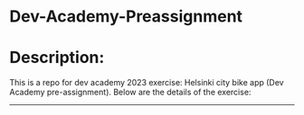 # Dev-Academy-Preassignment

# Description:

This is a repo for dev academy 2023 exercise: Helsinki city bike app (Dev Academy pre-assignment). Below are the details of the exercise:

---
